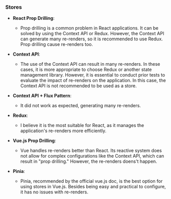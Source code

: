 ### Stores

- **React Prop Drilling**:

  - Prop drilling is a common problem in React applications. It can be solved by using the Context API or Redux. However, the Context API can generate many re-renders, so it is recommended to use Redux. Prop drilling cause re-renders too.

- **Context API**:

  - The use of the Context API can result in many re-renders. In these cases, it is more appropriate to choose Redux or another state management library. However, it is essential to conduct prior tests to evaluate the impact of re-renders on the application. In this case, the Context API is not recommended to be used as a store.

- **Context API + Flux Pattern**:

  - It did not work as expected, generating many re-renders.

- **Redux**:

  - I believe it is the most suitable for React, as it manages the application's re-renders more efficiently.

- **Vue.js Prop Drilling**:

  - Vue handles re-renders better than React. Its reactive system does not allow for complex configurations like the Context API, which can result in "prop drilling." However, the re-renders doens't happen.

- **Pinia**:
  - Pinia, recommended by the official vue.js doc, is the best option for using stores in Vue.js. Besides being easy and practical to configure, it has no issues with re-renders.
